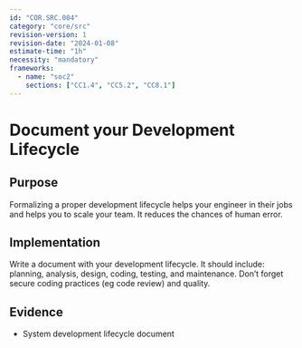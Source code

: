 ```yaml
---
id: "COR.SRC.004"
category: "core/src"
revision-version: 1
revision-date: "2024-01-08"
estimate-time: "1h"
necessity: "mandatory"
frameworks:
  - name: "soc2"
    sections: ["CC1.4", "CC5.2", "CC8.1"]
---
```


# Document your Development Lifecycle

## Purpose

Formalizing a proper development lifecycle helps your engineer in their jobs and
helps you to scale your team. It reduces the chances of human error.

## Implementation

Write a document with your development lifecycle. It should include: planning,
analysis, design, coding, testing, and maintenance. Don’t forget secure coding
practices (eg code review) and quality.

## Evidence

- System development lifecycle document
